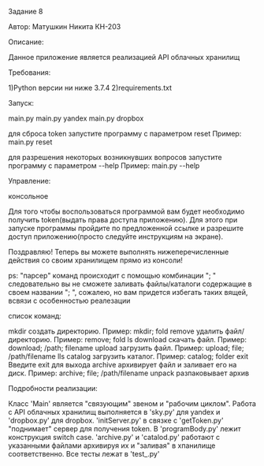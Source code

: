Задание 8

Автор: Матушкин Никита КН-203

Описание:

Данное приложение является реализацией API облачных хранилищ

Требования:

1)Python версии ни ниже 3.7.4 
2)requirements.txt

Запуск:

main.py
main.py yandex
main.py dropbox

для сброса token запустите программу с параметром reset
Пример: main.py reset

для разрешения некоторых возникнувших вопросов запустите программу с параметром --help
Пример: main.py --help

Управление:

консольное

Для того чтобы воспользоваться программой вам будет необходимо получить
token(выдать права доступа приложению). Для этого при запуске программы
пройдите по предложенной ссылке и разрешите доступ приложению(просто следуйте инструкциям на экране).

Поздравляю! 
Теперь вы можете выполнять нижеперечисленные действия со своим хранилищем прямо из консоли!

ps:
"парсер" команд происходит с помощью комбинации "; " следовательно вы не сможете заливать файлы/каталоги
содержащие в своем названии "; ", сожалею, но вам придется избегать таких вящей, всвязи с особенностью реалезации

список команд:

mkdir создать директорию. Пример: mkdir; fold
remove удалить файл/директорию. Пример: remove; fold
ls
download скачать файл. Пример: download; /path; filename
upload загрузить файл. Пример: upload; file; /path/filename
lls
catalog загрузить каталог. Пример: catalog; folder
exit Введите exit для выхода
archive архивирует файл и заливает его на диск. Пример: archive; file; /path/filename
unpack разпаковывает архив

Подробности реализации:

Класс 'Main' является "связующим" звеном и "рабочим циклом". Работа с API облачных хранилищ
выполняется в 'sky.py' для yandex и 'dropbox.py' для dropbox. 'initServer.py' в связке с
'getToken.py' "поднимает" сервер для получения token. В 'programBody.py' лежит конструкция switch
case. 'archive.py' и 'catalod.py' работают с указанными файлами архивируя их и "заливая" в хпанилище
соответственно. Все тесты лежат в 'test_.py'